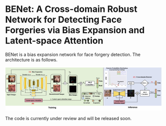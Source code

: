 # BENet: A Cross-domain Robust Network for Detecting Face Forgeries via Bias Expansion and Latent-space Attention

BENet is a bias expansion network for face forgery detection. The architecture is as follows.

![fig2](https://github.com/Chaochao-Lin/BENet/blob/main/imgs/fig2.jpg)

The code is currently under review and will be released soon.
